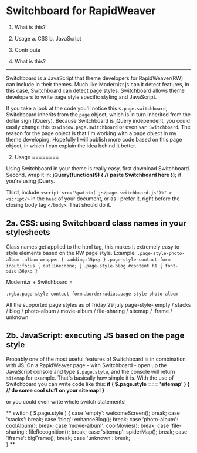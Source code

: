 Switchboard for RapidWeaver
===========================

1. What is this?
2. Usage
	a. CSS
	b. JavaScript
3. Contribute


1. What is this?
----------------

Switchboard is a JavaScript that theme developers for RapidWeaver(RW) can include in their themes. Much like Modernizr.js can it detect features, in this case, Switchboard can detect page styles. Switchboard allows theme developers to write page style specific styling and JavaScript.

If you take a look at the code you'll notice this `$.page.switchboard`, Switchboard inherits from the `page` object, which is in turn inherited from the dollar sign (jQuery). Because Switchboard is jQuery independent, you could easily change this to `window.page.switchboard` or even `var Switchboard`. The reason for the page object is that I'm working with a page object in my theme developing. Hopefully I will publish more code based on this page object, in which I can explain the idea behind it better.

2. Usage
========

Using Switchboard in your theme is really easy, first download Switchboard.
Second, wrap it in:
**jQuery(function($) { // paste Switchboard here });**
if you're using jQuery.

Third, include `<script src="%pathto('js/page.switchboard.js')%" ><script/>` in the `head` of your document, or as I prefer it, right before the closing body tag `</body>`. That should do it.

2a. CSS: using Switchboard class names in your stylesheets 
----------------------------------------------------------

Class names get applied to the html tag, this makes it extremely easy to style elements based on the RW page style.
Example:
`.page-style-photo-album .album-wrapper { padding:15px; }`
`.page-style-contact-form input:focus { outline:none; }`
`.page-style-blog #content h1 { font-size:36px; }`

Modernizr + Switchboard =

`.rgba.page-style-contact-form`
`.borderradius.page-style-photo-album`

All the supported page styles as of friday 29 july
page-style-
empty / stacks / blog / photo-album / movie-album / file-sharing / sitemap / iframe / unknown

2b. JavaScript: executing JS based on the page style
----------------------------------------------------

Probably one of the most useful features of Switchboard is in combination with JS. On a RapidWeaver page - with Switchboard - open up the JavaScript console and type `$.page.style`, and the console will return `sitemap` for example. That's basically how simple it is. With the use of Switchboard you can write code like this:
**if ( $.page.style === 'sitemap' ) {
	// do some cool stuff on your sitemap!
}**

or you could even write whole switch statements!

**
switch ( $.page.style ) {
	case 'empty':
		welcomeScreen();
		break;
	case 'stacks':
		break;
	case 'blog':
		enhanceBlog();
		break;
	case 'photo-album':
		coolAlbum();
		break;
	case 'movie-album':
		coolMovies();
		break;
	case 'file-sharing':
		fileRecognition();
		break;
	case 'sitemap':
		spiderMap();
		break;
	case 'iframe':
		bigFrame();
		break;
	case 'unknown':
		break;	
}
**